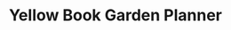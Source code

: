 ---
title: Yellow Book Garden Planner
description: Web app designed to streamline the gardening experience, providing a COMPREHENSIVE set of tools and features to plan, track, and optimize the gardening journey.
cover: "../../assets/images/yellowbookgardenplanner.png"
coverAlt: image of yellow book garden planner web app
urls: {
  site: "https://yellow-book-garden-planner.onrender.com",
  github: "https://github.com/sarahJDawns/yellow-book-garden-planner"
}
tags: ['HTML', 'Tailwind CSS', 'JavaScript', 'Node.js', 'Express', 'MongoDB', 'API', 'Drag & Drop']
---